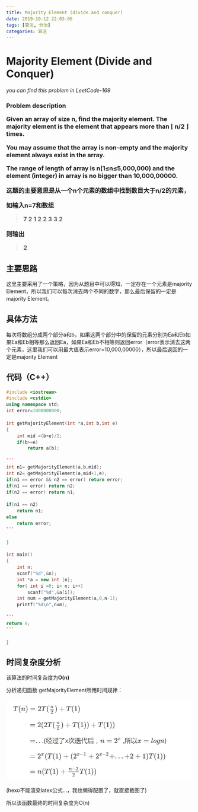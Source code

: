 ```yaml
---
title: Majority Element (divide and conquer)
date: 2019-10-12 22:03:06
tags: [算法, 分治]
categories: 算法
---
```


# Majority Element (Divide and Conquer)

*you can find this problem in LeetCode-169*

<h3> 
    Problem description


Given an array of size n, find the majority element. The majority element is the element that appears more than ⌊ n/2 ⌋ times.

You may assume that the array is non-empty and the majority element always exist in the array.

The range of length of array is n(1≤n≤5,000,000) and the element (integer) in array is no bigger than 10,000,00000.

这题的主要意思是从一个n个元素的数组中找到数目大于n/2的元素，

如输入n=7和数组

> 7
> 2 1 2 2 3 3 2

则输出

> 2

## 主要思路

这里主要采用了一个策略，因为从题目中可以得知，一定存在一个元素是majority Element，所以我们可以每次消去两个不同的数字，那么最后保留的一定是majority Element。



## 具体方法

每次将数组分成两个部分a和b，如果这两个部分中的保留的元素分别为Ea和Eb如果Ea和Eb相等那么返回Ea，如果Ea和Eb不相等则返回error（error表示消去这两个元素，这里我们可以用最大值表示error=10,000,00000），所以最后返回的一定是majority Element



## 代码（C++）

~~~c++
#include <iostream>
#include <cstdio>
using namespace std;
int error=1000000000;

int getMajorityElement(int *a,int b,int e)
{
    int mid =(b+e)/2;
    if(b>=e)
        return a[b];

```
int n1= getMajorityElement(a,b,mid);
int n2= getMajorityElement(a,mid+1,e);
if(n1 == error && n2 == error) return error;
if(n1 == error) return n2;
if(n2 == error) return n1;

if(n1 == n2)
    return n1;
else
    return error;
```

}

int main()
{
    int n;
    scanf("%d",&n);
    int *a = new int [n];
    for( int i =0; i< n; i++)
        scanf("%d",&a[i]);
    int num = getMajorityElement(a,0,n-1);
    printf("%d\n",num);

```
return 0;
```

}
~~~



## 时间复杂度分析

该算法的时间复杂度为**O(n​)**

分析递归函数 getMajorityElement所用时间规律：

<img width=500 src="2019-10-12-Majority-Element-divide-and-conquer/math.jpg" >

(hexo不能渲染latex公式...，我也懒得配置了，就直接截图了)

所以该函数最终的时间复杂度为O(n)



 